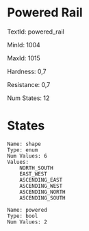 # Powered Rail

TextId: powered_rail

MinId: 1004

MaxId: 1015

Hardness: 0,7

Resistance: 0,7


Num States: 12

# States
```
Name: shape
Type: enum
Num Values: 6
Values:
    NORTH_SOUTH
    EAST_WEST
    ASCENDING_EAST
    ASCENDING_WEST
    ASCENDING_NORTH
    ASCENDING_SOUTH

Name: powered
Type: bool
Num Values: 2
```